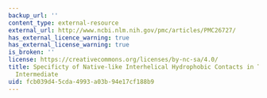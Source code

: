 ```yaml
---
backup_url: ''
content_type: external-resource
external_url: http://www.ncbi.nlm.nih.gov/pmc/articles/PMC26727/
has_external_licence_warning: true
has_external_license_warning: true
is_broken: ''
license: https://creativecommons.org/licenses/by-nc-sa/4.0/
title: Specificty of Native-like Interhelical Hydrophobic Contacts in Theapomyoglobin
  Intermediate
uid: fcb039d4-5cda-4993-a03b-94e17cf188b9
---
```

